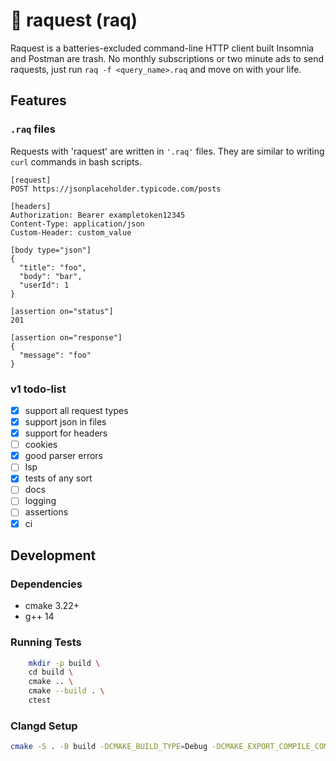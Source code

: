 # 🏓 raquest (raq)

Raquest is a batteries-excluded command-line HTTP client built Insomnia and Postman are trash. No monthly subscriptions or two minute ads to send raquests, just run `raq -f <query_name>.raq` and move on with your life.

## Features

### `.raq` files

Requests with 'raquest' are written in `'.raq'` files. They are similar to writing `curl` commands in bash scripts.

```
[request]
POST https://jsonplaceholder.typicode.com/posts

[headers]
Authorization: Bearer exampletoken12345
Content-Type: application/json
Custom-Header: custom_value

[body type="json"]
{
  "title": "foo",
  "body": "bar",
  "userId": 1
}

[assertion on="status"]
201

[assertion on="response"]
{
  "message": "foo"
}
```

### v1 todo-list
- [x] support all request types
- [x] support json in files
- [x] support for headers
- [ ] cookies
- [x] good parser errors
- [ ] lsp
- [x] tests of any sort
- [ ] docs
- [ ] logging
- [ ] assertions
- [x] ci

## Development

### Dependencies
- cmake 3.22+
- g++ 14

### Running Tests
```bash
    mkdir -p build \
    cd build \
    cmake .. \
    cmake --build . \
    ctest
```

### Clangd Setup
```bash
cmake -S . -B build -DCMAKE_BUILD_TYPE=Debug -DCMAKE_EXPORT_COMPILE_COMMANDS=1
```
